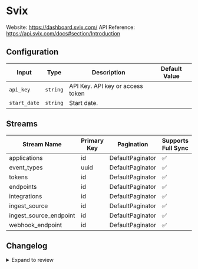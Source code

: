 # Svix
Website: https://dashboard.svix.com/
API Reference: https://api.svix.com/docs#section/Introduction

## Configuration

| Input | Type | Description | Default Value |
|-------|------|-------------|---------------|
| `api_key` | `string` | API Key. API key or access token |  |
| `start_date` | `string` | Start date.  |  |

## Streams
| Stream Name | Primary Key | Pagination | Supports Full Sync | Supports Incremental |
|-------------|-------------|------------|---------------------|----------------------|
| applications | id | DefaultPaginator | ✅ |  ✅  |
| event_types | uuid | DefaultPaginator | ✅ |  ✅  |
| tokens | id | DefaultPaginator | ✅ |  ✅  |
| endpoints | id | DefaultPaginator | ✅ |  ✅  |
| integrations | id | DefaultPaginator | ✅ |  ✅  |
| ingest_source | id | DefaultPaginator | ✅ |  ✅  |
| ingest_source_endpoint | id | DefaultPaginator | ✅ |  ✅  |
| webhook_endpoint | id | DefaultPaginator | ✅ |  ✅  |

## Changelog

<details>
  <summary>Expand to review</summary>

| Version          | Date              | Pull Request | Subject        |
|------------------|-------------------|--------------|----------------|
| 0.0.16 | 2025-10-07 | [67455](https://github.com/airbytehq/airbyte/pull/67455) | Update dependencies |
| 0.0.15 | 2025-09-30 | [66881](https://github.com/airbytehq/airbyte/pull/66881) | Update dependencies |
| 0.0.14 | 2025-09-23 | [66362](https://github.com/airbytehq/airbyte/pull/66362) | Update dependencies |
| 0.0.13 | 2025-09-09 | [66122](https://github.com/airbytehq/airbyte/pull/66122) | Update dependencies |
| 0.0.12 | 2025-08-23 | [64999](https://github.com/airbytehq/airbyte/pull/64999) | Update dependencies |
| 0.0.11 | 2025-08-02 | [64458](https://github.com/airbytehq/airbyte/pull/64458) | Update dependencies |
| 0.0.10 | 2025-07-19 | [63609](https://github.com/airbytehq/airbyte/pull/63609) | Update dependencies |
| 0.0.9 | 2025-07-05 | [62680](https://github.com/airbytehq/airbyte/pull/62680) | Update dependencies |
| 0.0.8 | 2025-06-28 | [61305](https://github.com/airbytehq/airbyte/pull/61305) | Update dependencies |
| 0.0.7 | 2025-05-24 | [60462](https://github.com/airbytehq/airbyte/pull/60462) | Update dependencies |
| 0.0.6 | 2025-05-10 | [60193](https://github.com/airbytehq/airbyte/pull/60193) | Update dependencies |
| 0.0.5 | 2025-05-04 | [59592](https://github.com/airbytehq/airbyte/pull/59592) | Update dependencies |
| 0.0.4 | 2025-04-27 | [59026](https://github.com/airbytehq/airbyte/pull/59026) | Update dependencies |
| 0.0.3 | 2025-04-19 | [58429](https://github.com/airbytehq/airbyte/pull/58429) | Update dependencies |
| 0.0.2 | 2025-04-12 | [57997](https://github.com/airbytehq/airbyte/pull/57997) | Update dependencies |
| 0.0.1 | 2025-04-06 | [57495](https://github.com/airbytehq/airbyte/pull/57495) | Initial release by [@btkcodedev](https://github.com/btkcodedev) via Connector Builder |

</details>
